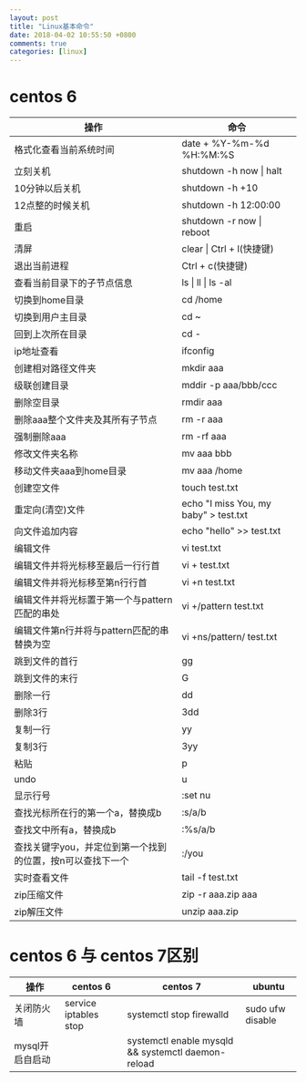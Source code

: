 ```yaml
---
layout: post
title: "Linux基本命令"
date: 2018-04-02 10:55:50 +0800
comments: true
categories: [linux]
---
```



centos 6
=========================

操作  |  命令
-------------                 | -------------
格式化查看当前系统时间          |  date + %Y-%m-%d %H:%M:%S
立刻关机                       |  shutdown -h now \| halt
10分钟以后关机                 |  shutdown -h +10
12点整的时候关机               |  shutdown -h 12:00:00
重启                          |  shutdown -r now \| reboot
清屏                          |  clear \| Ctrl + l(快捷键)
退出当前进程                   |  Ctrl + c(快捷键)
查看当前目录下的子节点信息      |  ls \| ll \| ls -al
切换到home目录                 |  cd /home
切换到用户主目录               |  cd ~
回到上次所在目录               |  cd -
ip地址查看                    |  ifconfig
创建相对路径文件夹             |  mkdir aaa
级联创建目录                   |  mddir -p aaa/bbb/ccc
删除空目录                     |  rmdir aaa
删除aaa整个文件夹及其所有子节点  |  rm -r aaa
强制删除aaa                    |  rm -rf aaa
修改文件夹名称                 |  mv aaa bbb
移动文件夹aaa到home目录                                 | mv aaa /home
创建空文件                                              |  touch test.txt
重定向(清空)文件                                        |  echo "I miss You, my baby" > test.txt
向文件追加内容                                          |  echo "hello" \>\> test.txt
编辑文件                                               |  vi test.txt
编辑文件并将光标移至最后一行行首                         |  vi + test.txt
编辑文件并将光标移至第n行行首                            | vi +n test.txt
编辑文件并将光标置于第一个与pattern匹配的串处             | vi +/pattern test.txt
编辑文件第n行并将与pattern匹配的串替换为空                | vi +ns/pattern/ test.txt
跳到文件的首行                                          | gg
跳到文件的末行                                          | G
删除一行                                               |  dd
删除3行                                                | 3dd
复制一行                                               | yy
复制3行                                                | 3yy
粘贴                                                   | p
undo                                                   | u
显示行号                                                | :set nu
查找光标所在行的第一个a，替换成b                          |  :s/a/b
查找文中所有a，替换成b                                   |  :%s/a/b
查找关键字you，并定位到第一个找到的位置，按n可以查找下一个  |  :/you
实时查看文件  |  tail -f test.txt
zip压缩文件  |  zip -r aaa.zip aaa
zip解压文件  |  unzip aaa.zip


centos 6 与 centos 7区别
=====================================

操作  |  centos 6  |  centos 7  |  ubuntu  |
-------------      | -------------           |-------------------         | ---------------|
关闭防火墙          |  service iptables stop  |  systemctl stop firewalld  |  sudo ufw disable  |
mysql开启自启动     | | systemctl enable mysqld && systemctl daemon-reload | |
